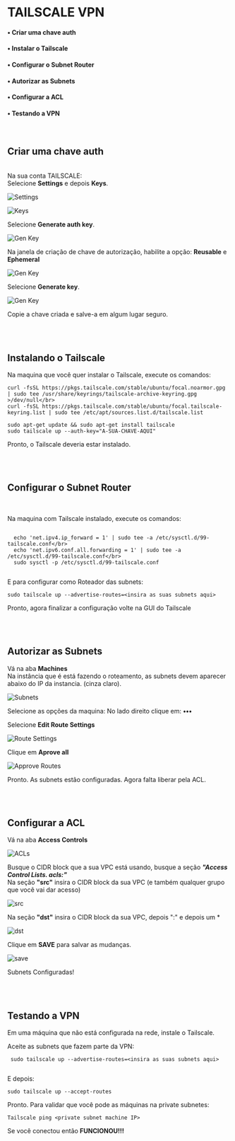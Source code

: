  # TAILSCALE VPN 

#### • Criar uma chave auth
#### • Instalar o Tailscale
#### • Configurar o Subnet Router
#### • Autorizar as Subnets
#### • Configurar a ACL
#### • Testando a VPN
</br>

## Criar uma chave auth
</br>
Na sua conta TAILSCALE:</br>
Selecione <b>Settings</b> e depois <b>Keys</b>.</br>

![Settings](https://i.imgur.com/fGiAIbc.png)

![Keys](https://i.imgur.com/WtNdyxu.png)

Selecione <b>Generate auth key</b>.</br>

![Gen Key](https://i.imgur.com/ixSsaEf.png)

Na janela de criação de chave de autorização, habilite a opção: <b>Reusable</b> e **Ephemeral** </br>

![Gen Key](https://i.imgur.com/irdTABc.png)

Selecione <b>Generate key</b>.</br>

![Gen Key](https://i.imgur.com/FHwvZ5o.png)

Copie a chave criada e salve-a em algum lugar seguro.</br>

</br></br>

## Instalando o Tailscale </br>

Na maquina que você quer instalar o Tailscale, execute os comandos:</br>
```
curl -fsSL https://pkgs.tailscale.com/stable/ubuntu/focal.noarmor.gpg | sudo tee /usr/share/keyrings/tailscale-archive-keyring.gpg >/dev/null</br>
curl -fsSL https://pkgs.tailscale.com/stable/ubuntu/focal.tailscale-keyring.list | sudo tee /etc/apt/sources.list.d/tailscale.list
   
sudo apt-get update && sudo apt-get install tailscale  
sudo tailscale up --auth-key="A-SUA-CHAVE-AQUI"

```
Pronto, o Tailscale deveria estar instalado.

</br></br>

## Configurar o Subnet Router
</br>
  
Na maquina com Tailscale instalado, execute os comandos:
```

  echo 'net.ipv4.ip_forward = 1' | sudo tee -a /etc/sysctl.d/99-tailscale.conf</br>
  echo 'net.ipv6.conf.all.forwarding = 1' | sudo tee -a /etc/sysctl.d/99-tailscale.conf</br>
  sudo sysctl -p /etc/sysctl.d/99-tailscale.conf
  
```
E para configurar como Roteador das subnets:


 ```
 sudo tailscale up --advertise-routes=<insira as suas subnets aqui>
 
 ```


Pronto, agora finalizar a configuração volte na GUI do Tailscale

</br></br>

## Autorizar as Subnets

Vá na aba <b>Machines</b></br>
Na instância que é está fazendo o roteamento, as subnets devem aparecer abaixo do IP da instancia. (cinza claro).</br>

![Subnets](https://i.imgur.com/sATHQVf.png)

Selecione as opções da maquina: No lado direito clique em: <b>•••</b></br>

Selecione <b>Edit Route Settings</b></br>

![Route Settings](https://i.imgur.com/d9cX4Mo.png)

Clique em <b> Aprove all</b> 

![Approve Routes](https://i.imgur.com/D7EHCem.png)

Pronto. As subnets estão configuradas. Agora falta liberar pela ACL. 

</br></br>

## Configurar a ACL

Vá na aba <b>Access Controls</b></br>

![ACLs](https://i.imgur.com/to8UB7V.png)

Busque o CIDR block que a sua VPC está usando, busque a seção ***"Access Control Lists. acls:"*** </br>
Na seção <b>"src"</b> insira o CIDR block da sua VPC (e também qualquer grupo que você vai dar acesso)</br>

![src](https://i.imgur.com/Emc4AEw.png)

Na seção <b>"dst"</b> insira o CIDR block da sua VPC, depois ":" e depois um * </br>

![dst](https://i.imgur.com/mxcJcQG.png)

Clique em <b> SAVE</b> para salvar as mudanças. 

![save](https://i.imgur.com/Ik1qDLs.png)

Subnets Configuradas!

</br></br>

## Testando a VPN

Em uma máquina que não está configurada na rede, instale o Tailscale. 

Aceite as subnets que fazem parte da VPN:

```
 sudo tailscale up --advertise-routes=<insira as suas subnets aqui>
 
 ```

E depois:

```
sudo tailscale up --accept-routes

```

Pronto. Para validar que você pode as máquinas na private subnetes:

```
Tailscale ping <private subnet machine IP>

```

Se você conectou então <b> FUNCIONOU!!!</b> 

  
